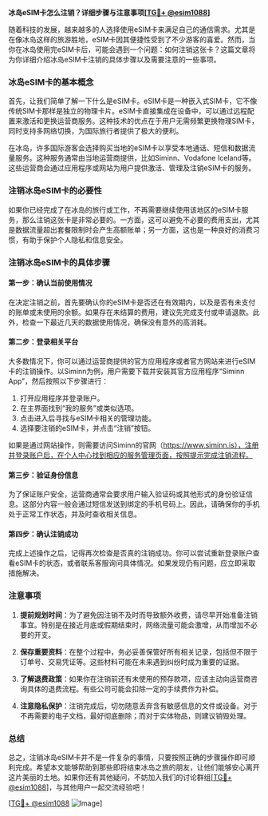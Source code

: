 **冰岛eSIM卡怎么注销？详细步骤与注意事项[[TG💪+ @esim1088](https://t.me/s/esim1088)]**

随着科技的发展，越来越多的人选择使用eSIM卡来满足自己的通信需求。尤其是在像冰岛这样的旅游胜地，eSIM卡因其便捷性受到了不少游客的喜爱。然而，当你在冰岛使用完eSIM卡后，可能会遇到一个问题：如何注销这张卡？这篇文章将为你详细介绍冰岛eSIM卡注销的具体步骤以及需要注意的一些事项。

### 冰岛eSIM卡的基本概念

首先，让我们简单了解一下什么是eSIM卡。eSIM卡是一种嵌入式SIM卡，它不像传统SIM卡那样是独立的物理卡片。eSIM卡直接集成在设备中，可以通过远程配置来激活和更换运营商服务。这种技术的优点在于用户无需频繁更换物理SIM卡，同时支持多网络切换，为国际旅行者提供了极大的便利。

在冰岛，许多国际游客会选择购买当地的eSIM卡以享受本地通话、短信和数据流量服务。这种服务通常由当地运营商提供，比如Siminn、Vodafone Iceland等。这些运营商会通过应用程序或网站为用户提供激活、管理及注销eSIM卡的服务。

### 注销冰岛eSIM卡的必要性

如果你已经完成了在冰岛的旅行或工作，不再需要继续使用该地区的eSIM卡服务，那么注销这张卡是非常必要的。一方面，这可以避免不必要的费用支出，尤其是数据流量超出套餐限制时会产生高额账单；另一方面，这也是一种良好的消费习惯，有助于保护个人隐私和信息安全。

### 注销冰岛eSIM卡的具体步骤

#### 第一步：确认当前使用情况
在决定注销之前，首先要确认你的eSIM卡是否还在有效期内，以及是否有未支付的账单或未使用的余额。如果存在未结算的费用，建议先完成支付或申请退款。此外，检查一下最近几天的数据使用情况，确保没有意外的高消耗。

#### 第二步：登录相关平台
大多数情况下，你可以通过运营商提供的官方应用程序或者官方网站来进行eSIM卡的注销操作。以Siminn为例，用户需要下载并安装其官方应用程序“Siminn App”，然后按照以下步骤进行：

1. 打开应用程序并登录账户。
2. 在主界面找到“我的服务”或类似选项。
3. 点击进入后寻找与eSIM卡相关的管理功能。
4. 选择要注销的eSIM卡，并点击“注销”按钮。

如果是通过网站操作，则需要访问Siminn的官网（https://www.siminn.is），注册并登录账户后，在个人中心找到相应的服务管理页面，按照提示完成注销流程。

#### 第三步：验证身份信息
为了保证账户安全，运营商通常会要求用户输入验证码或其他形式的身份验证信息。这部分内容一般会通过短信发送到绑定的手机号码上。因此，请确保你的手机处于正常工作状态，并及时查收相关信息。

#### 第四步：确认注销成功
完成上述操作之后，记得再次检查是否真的注销成功。你可以尝试重新登录账户查看eSIM卡的状态，或者联系客服询问具体情况。如果发现仍有问题，应立即采取措施解决。

### 注意事项

1. **提前规划时间**：为了避免因注销不及时而导致额外收费，请尽早开始准备注销事宜。特别是在接近月底或假期结束时，网络流量可能会激增，从而增加不必要的开支。

2. **保存重要资料**：在整个过程中，务必妥善保管好所有相关记录，包括但不限于订单号、交易凭证等。这些材料可能在未来遇到纠纷时成为重要的证据。

3. **了解退费政策**：如果你在注销前还有未使用的预存款项，应该主动向运营商咨询具体的退费流程。有些公司可能会扣除一定的手续费作为补偿。

4. **注意隐私保护**：注销完成后，切勿随意丢弃含有敏感信息的文件或设备。对于不再需要的电子文档，最好彻底删除；而对于实体物品，则建议销毁处理。

### 总结

总之，注销冰岛eSIM卡并不是一件复杂的事情，只要按照正确的步骤操作即可顺利完成。希望本文能够帮助到那些即将结束冰岛之旅的朋友，让他们能够安心离开这片美丽的土地。如果你还有其他疑问，不妨加入我们的讨论群组[[TG💪+ @esim1088](https://t.me/s/esim1088)]，与其他用户一起交流经验吧！

[[TG💪+ @esim1088](https://t.me/s/esim1088) ![Image](https://i.postimg.cc/4NQfJmqS/Snipaste-2025-05-13-00-14-12.png)]